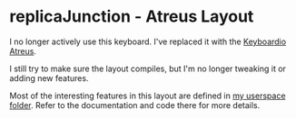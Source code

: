 # replicaJunction - Atreus Layout

I no longer actively use this keyboard. I've replaced it with the [Keyboardio Atreus](../../../keyboardio/atreus/keymaps/replicaJunction/readme.md).

I still try to make sure the layout compiles, but I'm no longer tweaking it or adding new features.

Most of the interesting features in this layout are defined in [my userspace folder](../../../../users/replicaJunction/readme.md). Refer to the documentation and code there for more details.
